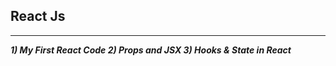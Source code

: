 ## React Js
<hr><i> <b>
1) My First React Code
2) Props and JSX
3) Hooks & State in React 



</b>
</i>
